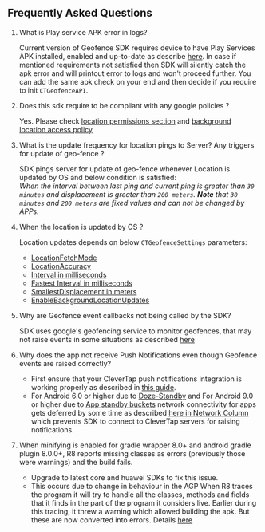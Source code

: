 ## Frequently Asked Questions

1. What is Play service APK error in logs?

   Current version of Geofence SDK requires device to have Play Services APK installed, enabled and up-to-date as describe [here](https://developers.google.com/android/guides/setup#ensure_devices_have_the_google_play_services_apk). In case if mentioned requirements not satisfied then SDK will silently catch the apk error and will printout error to logs and won't proceed further. You can add the same apk check on your end and then decide if you require to init `CTGeofenceAPI`. 

2. Does this sdk require to be compliant with any google policies ?

   Yes. Please check [location permissions section](https://support.google.com/googleplay/android-developer/answer/9888170?hl=en) and [background location access policy](https://support.google.com/googleplay/android-developer/answer/9799150?hl=en)
   
3. What is the update frequency for location pings to Server? Any triggers for update of geo-fence ?

   SDK pings server for update of geo-fence whenever Location is updated by OS and below condition is satisfied:<br>
   <i>When the interval between last ping and current ping is greater than `30 minutes` and displacement is greater than `200 meters`.  **Note** that `30 minutes` and `200 meters` are fixed values and can not be changed by APPs.</i>
   
4. When the location is updated by OS ?
   
   Location updates depends on below `CTGeofenceSettings` parameters:<br>
   * [LocationFetchMode](Settings.md#locationfetchmode-)
   * [LocationAccuracy](Settings.md#locationaccuracy)
   * [Interval in milliseconds](Settings.md#interval-in-milliseconds)
   * [Fastest Interval in milliseconds](Settings.md#fastest-interval-in-milliseconds)
   * [SmallestDisplacement in meters](Settings.md#smallestdisplacement-in-meters)
   * [EnableBackgroundLocationUpdates](Settings.md#enablebackgroundlocationupdates)
   
5. Why are Geofence event callbacks not being called by the SDK?

   SDK uses google's geofencing service to monitor geofences, that may not raise events in some situations as described [here](https://developer.android.com/training/location/geofencing#Troubleshooting) 
   
6. Why does the app not receive Push Notifications even though Geofence events are raised correctly?

   * First ensure that your CleverTap push notifications integration is working properly as described in [this guide](https://developer.clevertap.com/docs/android#section-push-notifications).<br>
   * For Android 6.0 or higher due to [Doze-Standby](https://developer.android.com/training/monitoring-device-state/doze-standby) and For Android 9.0 or higher due to [App standby buckets](https://developer.android.com/topic/performance/appstandby) network connectivity for apps gets deferred by some time as described [here in Network Column](https://developer.android.com/topic/performance/power/power-details) which prevents SDK to connect to CleverTap servers for raising notifications.

7. When minifying is enabled for gradle wrapper 8.0+ and android gradle plugin 8.0.0+, R8 reports missing classes as errors (previously those were warnings) and the build fails.

   * Upgrade to latest core and huawei SDKs to fix this issue.
   * This occurs due to change in behaviour in the AGP
     When R8 traces the program it will try to handle all the classes, methods and fields that it finds in the part of the program it considers live. Earlier during this tracing, it threw a warning which allowed building the apk. But these are now converted into errors. Details [here](https://developer.android.com/build/releases/past-releases/agp-8-0-0-release-notes)
